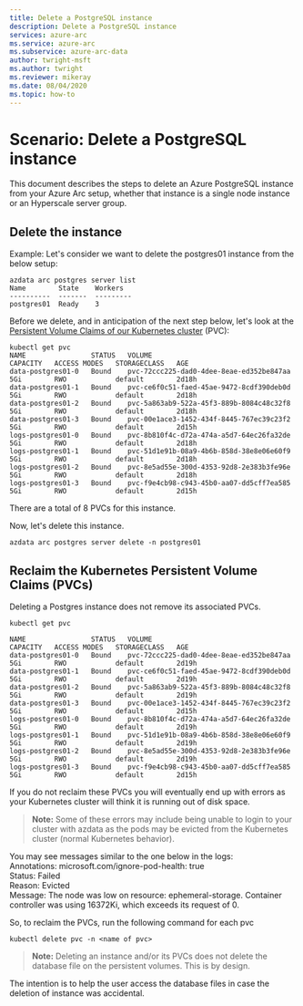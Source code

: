 ```yaml
---
title: Delete a PostgreSQL instance
description: Delete a PostgreSQL instance
services: azure-arc
ms.service: azure-arc
ms.subservice: azure-arc-data
author: twright-msft
ms.author: twright
ms.reviewer: mikeray
ms.date: 08/04/2020
ms.topic: how-to
---
```


# Scenario: Delete a PostgreSQL instance

This document describes the steps to delete an Azure PostgreSQL instance from your Azure Arc setup, whether that instance is a single node instance or an Hyperscale server group.

## Delete the instance

Example:
Let's consider we want to delete the postgres01 instance from the below setup:

```terminal
azdata arc postgres server list
Name        State    Workers
----------  -------  ---------
postgres01  Ready    3
```

Before we delete, and in anticipation of the next step below, let's look at the [Persistent Volume Claims of our Kubernetes cluster](https://kubernetes.io/docs/concepts/storage/persistent-volumes/) (PVC):

```terminal
kubectl get pvc
NAME                STATUS   VOLUME                                     CAPACITY   ACCESS MODES   STORAGECLASS   AGE
data-postgres01-0   Bound    pvc-72ccc225-dad0-4dee-8eae-ed352be847aa   5Gi        RWO            default        2d18h
data-postgres01-1   Bound    pvc-ce6f0c51-faed-45ae-9472-8cdf390deb0d   5Gi        RWO            default        2d18h
data-postgres01-2   Bound    pvc-5a863ab9-522a-45f3-889b-8084c48c32f8   5Gi        RWO            default        2d18h
data-postgres01-3   Bound    pvc-00e1ace3-1452-434f-8445-767ec39c23f2   5Gi        RWO            default        2d15h
logs-postgres01-0   Bound    pvc-8b810f4c-d72a-474a-a5d7-64ec26fa32de   5Gi        RWO            default        2d18h
logs-postgres01-1   Bound    pvc-51d1e91b-08a9-4b6b-858d-38e8e06e60f9   5Gi        RWO            default        2d18h
logs-postgres01-2   Bound    pvc-8e5ad55e-300d-4353-92d8-2e383b3fe96e   5Gi        RWO            default        2d18h
logs-postgres01-3   Bound    pvc-f9e4cb98-c943-45b0-aa07-dd5cff7ea585   5Gi        RWO            default        2d15h
```

There are a total of 8 PVCs for this instance.

Now, let's delete this instance.

```terminal
azdata arc postgres server delete -n postgres01
```

## Reclaim the Kubernetes Persistent Volume Claims (PVCs)

Deleting a Postgres instance does not remove its associated PVCs.

```terminal
kubectl get pvc

NAME                STATUS   VOLUME                                     CAPACITY   ACCESS MODES   STORAGECLASS   AGE
data-postgres01-0   Bound    pvc-72ccc225-dad0-4dee-8eae-ed352be847aa   5Gi        RWO            default        2d19h
data-postgres01-1   Bound    pvc-ce6f0c51-faed-45ae-9472-8cdf390deb0d   5Gi        RWO            default        2d19h
data-postgres01-2   Bound    pvc-5a863ab9-522a-45f3-889b-8084c48c32f8   5Gi        RWO            default        2d19h
data-postgres01-3   Bound    pvc-00e1ace3-1452-434f-8445-767ec39c23f2   5Gi        RWO            default        2d15h
logs-postgres01-0   Bound    pvc-8b810f4c-d72a-474a-a5d7-64ec26fa32de   5Gi        RWO            default        2d19h
logs-postgres01-1   Bound    pvc-51d1e91b-08a9-4b6b-858d-38e8e06e60f9   5Gi        RWO            default        2d19h
logs-postgres01-2   Bound    pvc-8e5ad55e-300d-4353-92d8-2e383b3fe96e   5Gi        RWO            default        2d19h
logs-postgres01-3   Bound    pvc-f9e4cb98-c943-45b0-aa07-dd5cff7ea585   5Gi        RWO            default        2d15h
```

If you do not reclaim these PVCs you will eventually end up with errors as your Kubernetes cluster will think it is running out of disk space.

>**Note:** Some of these errors may include being unable to login to your cluster with azdata as the pods may be evicted from the Kubernetes cluster (normal Kubernetes behavior).

You may see messages similar to the one below in the logs:  
    Annotations:    microsoft.com/ignore-pod-health: true  
    Status:         Failed  
    Reason:         Evicted  
    Message:        The node was low on resource: ephemeral-storage. Container controller was using 16372Ki, which exceeds its request of 0.  

So, to reclaim the PVCs, run the following command for each pvc

```terminal
kubectl delete pvc -n <name of pvc>
```

>**Note:** Deleting an instance and/or its PVCs does not delete the database file on the persistent volumes. This is by design.

The intention is to help the user access the database files in case the deletion of instance was accidental.
